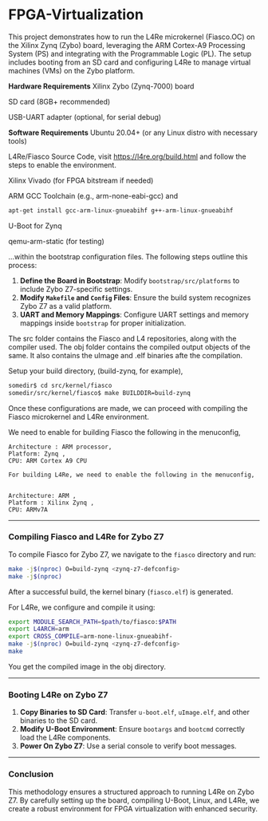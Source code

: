 # FPGA-Virtualization
This project demonstrates how to run the L4Re microkernel (Fiasco.OC) on the Xilinx Zynq (Zybo) board, leveraging the ARM Cortex-A9 Processing System (PS) and integrating with the Programmable Logic (PL). The setup includes booting from an SD card and configuring L4Re to manage virtual machines (VMs) on the Zybo platform.


**Hardware Requirements**
Xilinx Zybo (Zynq-7000) board

SD card (8GB+ recommended)

USB-UART adapter (optional, for serial debug)


**Software Requirements**
Ubuntu 20.04+ (or any Linux distro with necessary tools)

L4Re/Fiasco Source Code, visit https://l4re.org/build.html and follow the steps to enable the environment. 

Xilinx Vivado (for FPGA bitstream if needed)

ARM GCC Toolchain (e.g., arm-none-eabi-gcc) and 

```bash
apt-get install gcc-arm-linux-gnueabihf g++-arm-linux-gnueabihf
```

U-Boot for Zynq

qemu-arm-static (for testing)

...within the bootstrap configuration files. The following steps outline this process:

1. **Define the Board in Bootstrap**: Modify `bootstrap/src/platforms` to include Zybo Z7-specific settings.
2. **Modify `Makefile` and `Config` Files**: Ensure the build system recognizes Zybo Z7 as a valid platform.
3. **UART and Memory Mappings**: Configure UART settings and memory mappings inside `bootstrap` for proper initialization.


The src folder contains the Fiasco and L4 repositories, along with the compiler used. The obj folder contains the compiled output objects of the same. It also contains the uImage and .elf binaries afte the compilation. 

Setup your build directory, (build-zynq, for example),
```bash
somedir$ cd src/kernel/fiasco
somedir/src/kernel/fiasco$ make BUILDDIR=build-zynq
```
Once these configurations are made, we can proceed with compiling the Fiasco microkernel and L4Re environment.

 We need to enable for building Fiasco the following in the menuconfig, 
    
  
	Architecture : ARM processor, 
	Platform: Zynq ,
	CPU: ARM Cortex A9 CPU

    For building L4Re, we need to enable the following in the menuconfig, 
    

	Architecture: ARM , 
	Platform : Xilinx Zynq , 
	CPU: ARMv7A 

---

### **Compiling Fiasco and L4Re for Zybo Z7**
To compile Fiasco for Zybo Z7, we navigate to the `fiasco` directory and run:

```bash
make -j$(nproc) O=build-zynq <zynq-z7-defconfig>
make -j$(nproc)
```

After a successful build, the kernel binary (`fiasco.elf`) is generated.

For L4Re, we configure and compile it using:

```bash
export MODULE_SEARCH_PATH=$path/to/fiasco:$PATH
export L4ARCH=arm 
export CROSS_COMPILE=arm-none-linux-gnueabihf-
make -j$(nproc) O=build-zynq <zynq-z7-defconfig>
make
```
You get the compiled image in the obj directory. 


---

### **Booting L4Re on Zybo Z7**
1. **Copy Binaries to SD Card**: Transfer `u-boot.elf`, `uImage.elf`, and other binaries to the SD card.
2. **Modify U-Boot Environment**: Ensure `bootargs` and `bootcmd` correctly load the L4Re components.
3. **Power On Zybo Z7**: Use a serial console to verify boot messages.

---

### **Conclusion**
This methodology ensures a structured approach to running L4Re on Zybo Z7. By carefully setting up the board, compiling U-Boot, Linux, and L4Re, we create a robust environment for FPGA virtualization with enhanced security.
